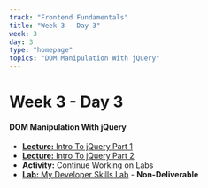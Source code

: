 ```yaml
---
track: "Frontend Fundamentals"
title: "Week 3 - Day 3"
week: 3
day: 3
type: "homepage"
topics: "DOM Manipulation With jQuery"
---
```


# Week 3 - Day 3

#### DOM Manipulation With jQuery
- [**Lecture:** Intro To jQuery Part 1](/frontend-fundamentals/week-3/day-3/lecture-materials/intro-to-jquery-part-1/)
- [**Lecture:** Intro To jQuery Part 2](/frontend-fundamentals/week-3/day-3/lecture-materials/intro-to-jquery-part-2/)
- **Activity:** Continue Working on Labs
- [**Lab:** My Developer Skills Lab](/frontend-fundamentals/week-3/day-3/labs/my-developer-skills-lab/) - **Non-Deliverable**



